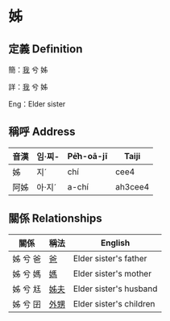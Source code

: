 # 姊
## 定義 Definition
簡：[我](member1.md) 兮 姊

詳：[我](member1.md) 兮 姊

Eng：Elder sister

## 稱呼 Address

音漢 | 임·찌- | Pe̍͘h-oā-jī | Taiji
--- | --- | --- | --- 
姊 | 지ˊ | chí | cee4 
阿姊 | 아·지ˊ | a-chí | ah3cee4 


## 關係 Relationships

關係 | 稱法 | English
--- | --- | --- 
姊 兮 爸 | [爸](member2.md) | Elder sister's father
姊 兮 媽 | [媽](member3.md) | Elder sister's mother
姊 兮 尪 | [姊夫](member23.md) | Elder sister's husband
姊 兮 囝 | [外甥](member25.md) | Elder sister's children
